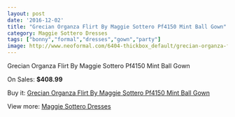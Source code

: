 ```yaml
---
layout: post
date: '2016-12-02'
title: "Grecian Organza Flirt By Maggie Sottero Pf4150 Mint Ball Gown"
category: Maggie Sottero Dresses
tags: ["bonny","formal","dresses","gown","party"]
image: http://www.neoformal.com/6404-thickbox_default/grecian-organza-flirt-by-maggie-sottero-pf4150-mint-ball-gown.jpg
---
```

Grecian Organza Flirt By Maggie Sottero Pf4150 Mint Ball Gown

On Sales: **$408.99**
<a href="https://www.neoformal.com/en/maggie-sottero-dresses/2331-grecian-organza-flirt-by-maggie-sottero-pf4150-mint-ball-gown.html"><amp-img layout="responsive" width="600" height="600" src="//www.neoformal.com/6404-thickbox_default/grecian-organza-flirt-by-maggie-sottero-pf4150-mint-ball-gown.jpg" alt="Grecian Organza Flirt By Maggie Sottero Pf4150 Mint Ball Gown 0" /></a>
<a href="https://www.neoformal.com/en/maggie-sottero-dresses/2331-grecian-organza-flirt-by-maggie-sottero-pf4150-mint-ball-gown.html"><amp-img layout="responsive" width="600" height="600" src="//www.neoformal.com/6405-thickbox_default/grecian-organza-flirt-by-maggie-sottero-pf4150-mint-ball-gown.jpg" alt="Grecian Organza Flirt By Maggie Sottero Pf4150 Mint Ball Gown 1" /></a>
<a href="https://www.neoformal.com/en/maggie-sottero-dresses/2331-grecian-organza-flirt-by-maggie-sottero-pf4150-mint-ball-gown.html"><amp-img layout="responsive" width="600" height="600" src="//www.neoformal.com/6406-thickbox_default/grecian-organza-flirt-by-maggie-sottero-pf4150-mint-ball-gown.jpg" alt="Grecian Organza Flirt By Maggie Sottero Pf4150 Mint Ball Gown 2" /></a>
<a href="https://www.neoformal.com/en/maggie-sottero-dresses/2331-grecian-organza-flirt-by-maggie-sottero-pf4150-mint-ball-gown.html"><amp-img layout="responsive" width="600" height="600" src="//www.neoformal.com/6407-thickbox_default/grecian-organza-flirt-by-maggie-sottero-pf4150-mint-ball-gown.jpg" alt="Grecian Organza Flirt By Maggie Sottero Pf4150 Mint Ball Gown 3" /></a>

Buy it: [Grecian Organza Flirt By Maggie Sottero Pf4150 Mint Ball Gown](https://www.neoformal.com/en/maggie-sottero-dresses/2331-grecian-organza-flirt-by-maggie-sottero-pf4150-mint-ball-gown.html "Grecian Organza Flirt By Maggie Sottero Pf4150 Mint Ball Gown")

View more: [Maggie Sottero Dresses](https://www.neoformal.com/en/19-maggie-sottero-dresses "Maggie Sottero Dresses")